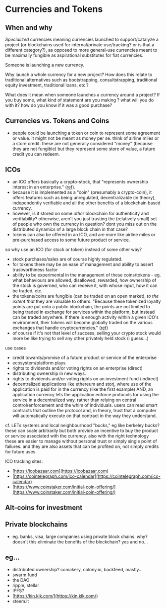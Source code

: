 # Currencies and Tokens

## When and why

*Specialized* currencies meaning currencies launched to support/catalyze a project \(or blockchains used for internal/private use/tracking? or is that a different category?\), as opposed to more general-use currencies meant to be maximally fungible as aspirational substitutes for fiat currencies.

Someone is launching a new currency.

Why launch a whole currency for a new project? How does this relate to traditional alternatives such as bootstrapping, consultstrapping, traditional equity investment, traditional loans, etc.?

What does it mean when someone launches a currency around a project? If you buy some, what kind of statement are you making ? what will you do with it? how do you know if it was a good purchase?

## Currencies vs. Tokens and Coins

* people could be launching a token or coin to represent some agreement or value. it might not be meant as money per se. think of airline miles or a store credit. these are not generally considered "money" \(because they are not fungible\) but they represent some store of value, a future credit you can redeem.

## ICOs

* an ICO offers basically a crypto-stock, that "represents ownership interest in an enterprise." \([ref](https://en.wikipedia.org/wiki/Initial_coin_offering)\).
* because it is implemented as a "coin" \(presumably a crypto-coin\), it offers features such as being unregulated, decentralizable \(in theory\), independently verifiable and all the other benefits of a blockchain based currency.
* however, is it stored on some _other_ blockchain for authenticity and verifiability? otherwise, aren't you just trusting the \(relatively small\) set of people who own the currency in question? dont you miss out on the distributed dynamics of a large block chain in that case?
* tokens can also be offered in an ICO, and are more like airline miles or pre-purchased access to some future product or service.

so why use an ICO \(for stock or token\) instead of some other way?

* stock purchases/sales are of course highly regulated.
* for tokens there may be an ease of management and ability to assert trustworthiness factor
* ability to be experimental in the management of these coins/tokens - eg. what behaviours are allowed, disallowed, rewarded, how ownership of the stock is governed, who can receive it, with whose input, how it can be traded, etc.
* the tokens/coins are fungible \(can be traded on an open market\), _to the extent that_ they are valuable to others. "Because these tokenized loyalty points are put onto a public blockchain, the points are not limited to being traded in exchange for services within the platform, but instead can be traded anywhere. If there is enough activity within a given ICO's environment, their tokens will become globally traded on the various exchanges that handle cryptocurrencies." \([ref](https://www.forbes.com/sites/jonathanchester/2017/06/12/a-new-way-to-raise-money-the-initial-coin-offering/2/#1a165b07396c)\)
* of course if it's not that level of success, selling your crypto stock would more be like trying to sell any other privately held stock \(i guess...\)

use cases

* credit towards/promise of a future product or service of the enterprise
* ecosystem/platform plays
* rights to dividends and/or voting rights on an enterprise \(direct\)
* distributing ownership in new ways.
* rights to dividends and/or voting rights on an investment fund \(indirect\)
* decentralized applications like ethereum and storj, where use of the application is paid for in the currency \(like the first example\) AND, an application currency lets the application enforce protocols for using the service in a decentralized way, rather than relying on central control/enforcement and the whim of individuals. users can read smart contracts that outline the protocol and, in theory, trust that a computer will automatically execute on that contract in the way they understand.

cf. LETs systems and local neighbourhood "bucks," eg like berkeley bucks? these can scale arbitrarily but both provide an incentive to buy the product or service associated with the currency. also with the right technology these are easier to manage without personal trust or simply single point of failures. and they are also assets that can be profited on, not simply credits for future uses.

ICO tracking sites:

* [https://icobazaar.com](https://icobazaar.com)
* [https://cointelegraph.com/ico-calendar](https://cointelegraph.com/ico-calendar)
* [https://www.coinstaker.com/initial-coin-offering/](https://www.coinstaker.com/initial-coin-offering/)

## Alt-coins for investment

## Private blockchains

* eg. banks, visa, large companies using private block chains. why? doesn't this eliminate the benefits of the blockchain? yes and no...

## eg...

* distributed ownership? comakery, colony.io, backfeed, mastly...
* swarm.fund
* the DAO
* ripple, stellar
* IPFS?
* [https://kin.kik.com/](https://kin.kik.com/)
* steem.it




